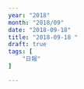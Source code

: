 ```yaml
---
year: "2018"
month: "2018/09"
date: "2018-09-18"
title: "2018-09-18 "
draft: true
tags: [
    "日報"
]

---
```


